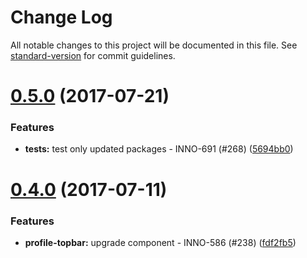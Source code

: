 # Change Log

All notable changes to this project will be documented in this file.
See [standard-version](https://github.com/conventional-changelog/standard-version) for commit guidelines.

<a name="0.5.0"></a>
# [0.5.0](https://github.com/ec-europa/europa-component-library/compare/@ec-europa/ecl-profile-topbars@0.4.0...@ec-europa/ecl-profile-topbars@0.5.0) (2017-07-21)


### Features

* **tests:** test only updated packages - INNO-691 (#268) ([5694bb0](https://github.com/ec-europa/europa-component-library/commit/5694bb0))




<a name="0.4.0"></a>
# [0.4.0](https://github.com/ec-europa/europa-component-library/compare/@ec-europa/ecl-profile-topbars@0.3.0...@ec-europa/ecl-profile-topbars@0.4.0) (2017-07-11)


### Features

* **profile-topbar:** upgrade component - INNO-586 (#238) ([fdf2fb5](https://github.com/ec-europa/europa-component-library/commit/fdf2fb5))
